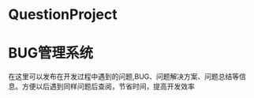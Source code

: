 QuestionProject
===============

BUG管理系统
===============
在这里可以发布在开发过程中遇到的问题,BUG、问题解决方案、问题总结等信息。方便以后遇到同样问题后查阅，节省时间，提高开发效率
